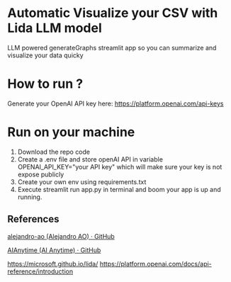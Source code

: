 # Automatic Visualize your CSV with Lida LLM model
LLM powered generateGraphs streamlit app so you can summarize and visualize your data quicky

# How to run ?

Generate your OpenAI API key here: https://platform.openai.com/api-keys

# Run on your machine
1. Download the repo code
2. Create a .env file and store openAI API in variable OPENAI_API_KEY="your API key" which will make sure your key is not expose publicly
3. Create your own env using requirements.txt
4. Execute streamlit run app.py in terminal and boom your app is up and running.

## References

[alejandro-ao (Alejandro AO) · GitHub](https://github.com/alejandro-ao)

[AIAnytime (AI Anytime) · GitHub](https://github.com/AIAnytime)

https://microsoft.github.io/lida/
https://platform.openai.com/docs/api-reference/introduction
